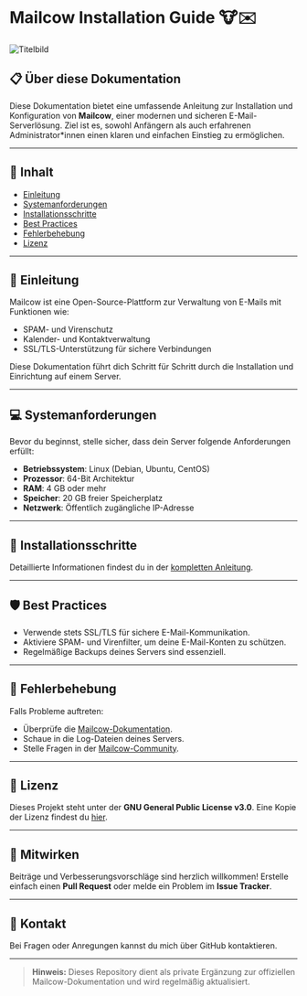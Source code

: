 # Mailcow Installation Guide 🐮✉️

![Titelbild](https://github.com/user-attachments/assets/e54450f2-a0c2-4b87-bfdf-45e55070e875)


## 📋 Über diese Dokumentation

Diese Dokumentation bietet eine umfassende Anleitung zur Installation und Konfiguration von **Mailcow**, einer modernen und sicheren E-Mail-Serverlösung. Ziel ist es, sowohl Anfängern als auch erfahrenen Administrator*innen einen klaren und einfachen Einstieg zu ermöglichen.

---

## 📂 Inhalt

- [Einleitung](#einleitung)
- [Systemanforderungen](#systemanforderungen)
- [Installationsschritte](#installationsschritte)
- [Best Practices](#best-practices)
- [Fehlerbehebung](#fehlerbehebung)
- [Lizenz](#lizenz)

---

## 🚀 Einleitung

Mailcow ist eine Open-Source-Plattform zur Verwaltung von E-Mails mit Funktionen wie:
- SPAM- und Virenschutz
- Kalender- und Kontaktverwaltung
- SSL/TLS-Unterstützung für sichere Verbindungen

Diese Dokumentation führt dich Schritt für Schritt durch die Installation und Einrichtung auf einem Server.

---

## 💻 Systemanforderungen

Bevor du beginnst, stelle sicher, dass dein Server folgende Anforderungen erfüllt:

- **Betriebssystem**: Linux (Debian, Ubuntu, CentOS)
- **Prozessor**: 64-Bit Architektur
- **RAM**: 4 GB oder mehr
- **Speicher**: 20 GB freier Speicherplatz
- **Netzwerk**: Öffentlich zugängliche IP-Adresse

---

## 📜 Installationsschritte

Detaillierte Informationen findest du in der [kompletten Anleitung](Mailcow.md).

---

## 🛡️ Best Practices

- Verwende stets SSL/TLS für sichere E-Mail-Kommunikation.
- Aktiviere SPAM- und Virenfilter, um deine E-Mail-Konten zu schützen.
- Regelmäßige Backups deines Servers sind essenziell.

---

## 🔧 Fehlerbehebung

Falls Probleme auftreten:
- Überprüfe die [Mailcow-Dokumentation](https://mailcow.github.io).
- Schaue in die Log-Dateien deines Servers.
- Stelle Fragen in der [Mailcow-Community](https://community.mailcow.email).

---

## 📜 Lizenz

Dieses Projekt steht unter der **GNU General Public License v3.0**. Eine Kopie der Lizenz findest du [hier](https://www.gnu.org/licenses/gpl-3.0.de.html).

---

## 🤝 Mitwirken

Beiträge und Verbesserungsvorschläge sind herzlich willkommen! Erstelle einfach einen **Pull Request** oder melde ein Problem im **Issue Tracker**.

---

## 📧 Kontakt

Bei Fragen oder Anregungen kannst du mich über GitHub kontaktieren.

---

> **Hinweis:** Dieses Repository dient als private Ergänzung zur offiziellen Mailcow-Dokumentation und wird regelmäßig aktualisiert.


